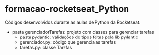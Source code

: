 # formacao-rocketseat_Python
Códigos desenvolvidos durante as aulas de Python da Rocketseat.

* pasta gerenciadorTarefas: projeto com classes para gerenciar tarefas
    * pasta pydantic: validações de tipos feitas pela lib pydantic
    * gerenciador.py: código que gerencia as tarefas
    * tarefas.py: classe Tarefas